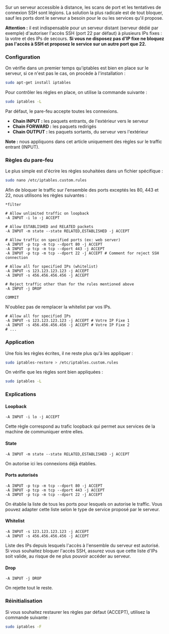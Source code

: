 Sur un serveur accessible à distance, les scans de port et les tentatives de connexion SSH sont légions. La solution la plus radicale est de tout bloquer, sauf les ports dont le serveur a besoin pour le ou les services qu'il propose.

**Attention :** il est indispensable pour un serveur distant (serveur dédié par exemple) d'autoriser l'accès SSH (port 22 par défaut) à plusieurs IPs fixes : la votre et des IPs de secours. **Si vous ne disposez pas d'IP fixe ne bloquez pas l'accès à SSH et proposez le service sur un autre port que 22.**

### Configuration

On vérifie dans un premier temps qu'iptables est bien en place sur le serveur, si ce n'est pas le cas, on procède à l'installation :

```bash
sudo apt-get install iptables
```

Pour contrôler les règles en place, on utilise la commande suivante :

```bash
sudo iptables -L
```

Par défaut, le pare-feu accepte toutes les connexions.

- **Chain INPUT :** les paquets entrants, de l'extérieur vers le serveur
- **Chain FORWARD :** les paquets redirigés
- **Chain OUTPUT :** les paquets sortants, du serveur vers l'extérieur

**Note :** nous appliquons dans cet article uniquement des règles sur le traffic entrant (INPUT).

### Règles du pare-feu

Le plus simple est d'écrire les règles souhaitées dans un fichier spécifique :

```bash
sudo nano /etc/iptables.custom.rules
```

Afin de bloquer le traffic sur l'ensemble des ports exceptés les 80, 443 et 22, nous utilisons les règles suivantes :

```
*filter

# Allow unlimited traffic on loopback
-A INPUT -i lo -j ACCEPT

# Allow ESTABLISHED and RELATED packets
-A INPUT -m state --state RELATED,ESTABLISHED -j ACCEPT

# Allow traffic on specified ports (ex: web server)
-A INPUT -p tcp -m tcp --dport 80 -j ACCEPT
-A INPUT -p tcp -m tcp --dport 443 -j ACCEPT
-A INPUT -p tcp -m tcp --dport 22 -j ACCEPT # Comment for reject SSH connection

# Allow all for specified IPs (whitelist)
-A INPUT -s 123.123.123.123 -j ACCEPT
-A INPUT -s 456.456.456.456 -j ACCEPT

# Reject traffic other than for the rules mentioned above
-A INPUT -j DROP

COMMIT
```

N'oubliez pas de remplacer la whitelist par vos IPs.

```
# Allow all for specified IPs
-A INPUT -s 123.123.123.123 -j ACCEPT # Votre IP Fixe 1
-A INPUT -s 456.456.456.456 -j ACCEPT # Votre IP Fixe 2
# ...
```

### Application

Une fois les règles écrites, il ne reste plus qu'à les appliquer :

```bash
sudo iptables-restore > /etc/iptables.custom.rules
```

On vérifie que les règles sont bien appliquées :

```bash
sudo iptables -L
```

### Explications

#### Loopback

```
-A INPUT -i lo -j ACCEPT
```

Cette règle correspond au trafic loopback qui permet aux services de la machine de communiquer entre elles.

#### State

```
-A INPUT -m state --state RELATED,ESTABLISHED -j ACCEPT
```

On autorise ici les connexions déjà établies.

#### Ports autorisés

```
-A INPUT -p tcp -m tcp --dport 80 -j ACCEPT
-A INPUT -p tcp -m tcp --dport 443 -j ACCEPT
-A INPUT -p tcp -m tcp --dport 22 -j ACCEPT
```

On établie la liste de tous les ports pour lesquels on autorise le traffic. Vous pouvez adapter cette liste selon le type de service proposé par le serveur.

#### Whitelist

```
-A INPUT -s 123.123.123.123 -j ACCEPT
-A INPUT -s 456.456.456.456 -j ACCEPT
```

Liste des IPs depuis lesquels l'accès à l'ensemble du serveur est autorisé. Si vous souhaitez bloquer l'accès SSH, assurez vous que cette liste d'IPs soit valide, au risque de ne plus pouvoir accéder au serveur.

#### Drop

```
-A INPUT -j DROP
```

On rejette tout le reste.

### Réinitialisation

Si vous souhaitez restaurer les règles par défaut (ACCEPT), utilisez la commande suivante :

```bash
sudo iptables -F
```